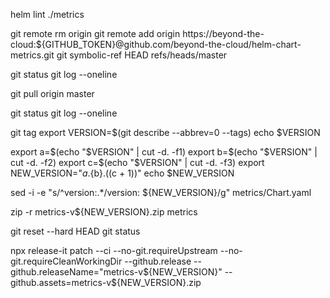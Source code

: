helm lint ./metrics

git remote rm origin
git remote add origin https://beyond-the-cloud:${GITHUB_TOKEN}@github.com/beyond-the-cloud/helm-chart-metrics.git
git symbolic-ref HEAD refs/heads/master

git status
git log --oneline

git pull origin master

git status
git log --oneline

git tag
export VERSION=$(git describe --abbrev=0 --tags)
echo $VERSION

export a=$(echo "$VERSION" | cut -d. -f1)
export b=$(echo "$VERSION" | cut -d. -f2)
export c=$(echo "$VERSION" | cut -d. -f3)
export NEW_VERSION="${a}.${b}.$(($c + 1))"
echo $NEW_VERSION

sed -i -e "s/^version:.*/version: ${NEW_VERSION}/g" metrics/Chart.yaml

zip -r metrics-v${NEW_VERSION}.zip metrics

git reset --hard HEAD
git status

npx release-it patch --ci --no-git.requireUpstream --no-git.requireCleanWorkingDir --github.release --github.releaseName="metrics-v${NEW_VERSION}" --github.assets=metrics-v${NEW_VERSION}.zip
